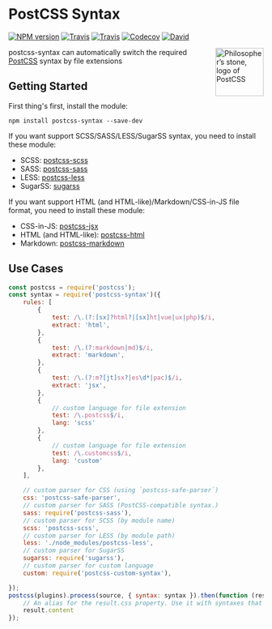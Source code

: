 PostCSS Syntax
====

[![NPM version](https://img.shields.io/npm/v/postcss-syntax.svg?style=flat-square)](https://www.npmjs.com/package/postcss-syntax)
[![Travis](https://img.shields.io/travis/gucong3000/postcss-syntax.svg)](https://travis-ci.org/gucong3000/postcss-syntax)
[![Travis](https://img.shields.io/travis/gucong3000/postcss-syntaxes.svg?label=integration)](https://travis-ci.org/gucong3000/postcss-syntaxes)
[![Codecov](https://img.shields.io/codecov/c/github/gucong3000/postcss-syntax.svg)](https://codecov.io/gh/gucong3000/postcss-syntax)
[![David](https://img.shields.io/david/dev/gucong3000/postcss-syntax.svg)](https://david-dm.org/gucong3000/postcss-syntax?type=dev)

<img align="right" width="95" height="95"
	title="Philosopher’s stone, logo of PostCSS"
	src="http://postcss.github.io/postcss/logo.svg">

postcss-syntax can automatically switch the required [PostCSS](https://github.com/postcss/postcss) syntax by file extensions

## Getting Started

First thing's first, install the module:

```
npm install postcss-syntax --save-dev
```

If you want support SCSS/SASS/LESS/SugarSS syntax, you need to install these module:

- SCSS: [postcss-scss](https://github.com/postcss/postcss-scss)
- SASS: [postcss-sass](https://github.com/aleshaoleg/postcss-sass)
- LESS: [postcss-less](https://github.com/shellscape/postcss-less)
- SugarSS: [sugarss](https://github.com/postcss/sugarss)

If you want support HTML (and HTML-like)/Markdown/CSS-in-JS file format, you need to install these module:

- CSS-in-JS: [postcss-jsx](https://github.com/gucong3000/postcss-jsx)
- HTML (and HTML-like): [postcss-html](https://github.com/gucong3000/postcss-html)
- Markdown: [postcss-markdown](https://github.com/gucong3000/postcss-markdown)

## Use Cases

```js
const postcss = require('postcss');
const syntax = require('postcss-syntax')({
	rules: [
		{
			test: /\.(?:[sx]?html?|[sx]ht|vue|ux|php)$/i,
			extract: 'html',
		},
		{
			test: /\.(?:markdown|md)$/i,
			extract: 'markdown',
		},
		{
			test: /\.(?:m?[jt]sx?|es\d*|pac)$/i,
			extract: 'jsx',
		},
		{
			// custom language for file extension
			test: /\.postcss$/i,
			lang: 'scss'
		},
		{
			// custom language for file extension
			test: /\.customcss$/i,
			lang: 'custom'
		},
	],

	// custom parser for CSS (using `postcss-safe-parser`)
	css: 'postcss-safe-parser',
	// custom parser for SASS (PostCSS-compatible syntax.)
	sass: require('postcss-sass'),
	// custom parser for SCSS (by module name)
	scss: 'postcss-scss',
	// custom parser for LESS (by module path)
	less: './node_modules/postcss-less',
	// custom parser for SugarSS
	sugarss: require('sugarss'),
	// custom parser for custom language
	custom: require('postcss-custom-syntax'),

});
postcss(plugins).process(source, { syntax: syntax }).then(function (result) {
	// An alias for the result.css property. Use it with syntaxes that generate non-CSS output.
	result.content
});
```
